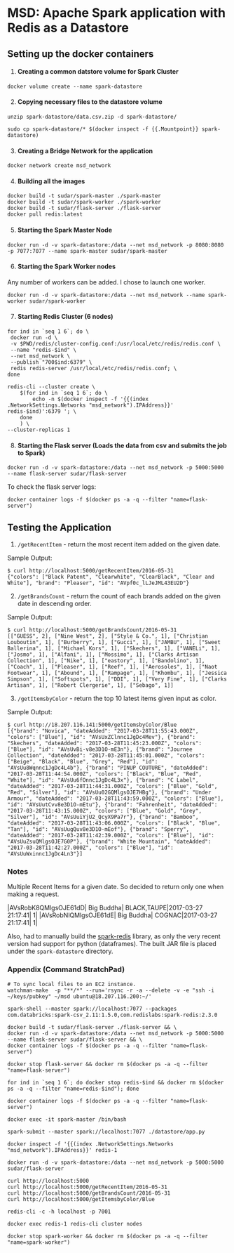 # MSD: Apache Spark application with Redis as a Datastore


## Setting up the docker containers

1. #### Creating a common datstore volume for Spark Cluster
`docker volume create --name spark-datastore`

2. #### Copying necessary files to the datastore volume

`unzip spark-datastore/data.csv.zip -d spark-datastore/`

`sudo cp spark-datastore/* $(docker inspect -f {{.Mountpoint}} spark-datastore)`

3. #### Creating a Bridge Network for the application
`docker network create msd_network`

4. #### Building all the images
```
docker build -t sudar/spark-master ./spark-master
docker build -t sudar/spark-worker ./spark-worker
docker build -t sudar/flask-server ./flask-server
docker pull redis:latest
```

5. #### Starting the Spark Master Node
`docker run -d -v spark-datastore:/data --net msd_network -p 8080:8080 -p 7077:7077 --name spark-master sudar/spark-master `

6. #### Starting the Spark Worker nodes

Any number of workers can be added. I chose to launch one worker.

`docker run -d -v spark-datastore:/data --net msd_network --name spark-worker sudar/spark-worker`

7. #### Starting Redis Cluster (6 nodes)
```
for ind in `seq 1 6`; do \
 docker run -d \
 -v $PWD/redis/cluster-config.conf:/usr/local/etc/redis/redis.conf \
 --name "redis-$ind" \
 --net msd_network \
 --publish "700$ind:6379" \
 redis redis-server /usr/local/etc/redis/redis.conf; \
done

redis-cli --cluster create \
    $(for ind in `seq 1 6`; do \
        echo -n $(docker inspect -f '{{(index .NetworkSettings.Networks "msd_network").IPAddress}}' redis-$ind)':6379 '; \
    done
    ) \
--cluster-replicas 1
```

8. #### Starting the Flask server (Loads the data from csv and submits the job to Spark)

`docker run -d -v spark-datastore:/data --net msd_network -p 5000:5000 --name flask-server sudar/flask-server`

To check the flask server logs:

`docker container logs -f $(docker ps -a -q --filter "name=flask-server")`


## Testing the Application

1. `/getRecentItem` - return the most recent item added on the given date.

Sample Output: 
```
$ curl http://localhost:5000/getRecentItem/2016-05-31
{"colors": ["Black Patent", "Clearwhite", "ClearBlack", "Clear and White"], "brand": "Pleaser", "id": "AVpf0c_lLJeJML43EU2D"}
```

2. `/getBrandsCount` - return the count of each brands added on the given date in descending order.

Sample Output: 
```
$ curl http://localhost:5000/getBrandsCount/2016-05-31
[["GUESS", 2], ["Nine West", 2], ["Style & Co.", 1], ["Christian Louboutin", 1], ["Burberry", 1], ["Gucci", 1], ["JAMBU", 1], ["Sweet Ballerina", 1], ["Michael Kors", 1], ["Skechers", 1], ["VANELi", 1], ["Josmo", 1], ["Alfani", 1], ["Mossimo", 1], ["Clarks Artisan Collection", 1], ["Nike", 1], ["eastory", 1], ["Bandolino", 1], ["Coach", 1], ["Pleaser", 1], ["Reef", 1], ["Aerosoles", 1], ["Naot Footwear", 1], ["Abound", 1], ["Rampage", 1], ["Khombu", 1], ["Jessica Simpson", 1], ["Softspots", 1], ["DDI", 1], ["Very Fine", 1], ["Clarks Artisan", 1], ["Robert Clergerie", 1], ["Sebago", 1]]

```

3. `/getItemsbyColor` - return the top 10 latest items given input as color.

Sample Output: 
```
$ curl http://18.207.116.141:5000/getItemsbyColor/Blue
[{"brand": "Novica", "dateAdded": "2017-03-28T11:55:43.000Z", "colors": ["Blue"], "id": "AVsUxZClnnc1JgDc4Mev"}, {"brand": "Skechers", "dateAdded": "2017-03-28T11:45:23.000Z", "colors": ["Blue"], "id": "AVsUvBi-v8e3D1O-mE3n"}, {"brand": "Journee Collection", "dateAdded": "2017-03-28T11:45:01.000Z", "colors": ["Beige", "Black", "Blue", "Grey", "Red"], "id": "AVsUu8Wqnnc1JgDc4L4b"}, {"brand": "PINUP COUTURE", "dateAdded": "2017-03-28T11:44:54.000Z", "colors": ["Black", "Blue", "Red", "White"], "id": "AVsUu6fOnnc1JgDc4L3x"}, {"brand": "C Label", "dateAdded": "2017-03-28T11:44:31.000Z", "colors": ["Blue", "Gold", "Red", "Silver"], "id": "AVsUu02GQMlgsOJE7HBg"}, {"brand": "Under Armour", "dateAdded": "2017-03-28T11:43:59.000Z", "colors": ["Blue"], "id": "AVsUutCvv8e3D1O-mEtu"}, {"brand": "Fahrenheit", "dateAdded": "2017-03-28T11:43:15.000Z", "colors": ["Blue", "Gold", "Grey", "Silver"], "id": "AVsUuiYjU2_QcyX9Pa7r"}, {"brand": "Bamboo", "dateAdded": "2017-03-28T11:43:06.000Z", "colors": ["Black", "Blue", "Tan"], "id": "AVsUugQuv8e3D1O-mEof"}, {"brand": "Sperry", "dateAdded": "2017-03-28T11:42:39.000Z", "colors": ["Blue"], "id": "AVsUuZsuQMlgsOJE7G0P"}, {"brand": "White Mountain", "dateAdded": "2017-03-28T11:42:27.000Z", "colors": ["Blue"], "id": "AVsUuWxinnc1JgDc4Ln3"}]

```


### Notes

Multiple Recent Items for a given date. So decided to return only one when making a request.

|AVsRobK8QMlgsOJE61dD|        Big Buddha|         BLACK,TAUPE|2017-03-27 21:17:41|   1|
|AVsRobNlQMlgsOJE61dE|        Big Buddha|              COGNAC|2017-03-27 21:17:41|   1|


Also, had to manually build the [spark-redis](https://github.com/RedisLabs/spark-redis) library, as only the very recent version had support for python (dataframes). The built JAR file is placed under the `spark-datastore` directory.

### Appendix (Command StratchPad)

```
# To sync local files to an EC2 instance.
watchman-make  -p "**/*" --run='rsync -r -a --delete -v -e "ssh -i ~/keys/pubkey" ~/msd ubuntu@18.207.116.200:~/'

spark-shell --master spark://localhost:7077 --packages com.databricks:spark-csv_2.11:1.5.0,com.redislabs:spark-redis:2.3.0

docker build -t sudar/flask-server ./flask-server && \
docker run -d -v spark-datastore:/data --net msd_network -p 5000:5000 --name flask-server sudar/flask-server && \
docker container logs -f $(docker ps -a -q --filter "name=flask-server")

docker stop flask-server && docker rm $(docker ps -a -q --filter "name=flask-server")

for ind in `seq 1 6`; do docker stop redis-$ind && docker rm $(docker ps -a -q --filter "name=redis-$ind"); done

docker container logs -f $(docker ps -a -q --filter "name=flask-server")

docker exec -it spark-master /bin/bash

spark-submit --master spark://localhost:7077 ./datastore/app.py

docker inspect -f '{{(index .NetworkSettings.Networks "msd_network").IPAddress}}' redis-1

docker run -d -v spark-datastore:/data --net msd_network -p 5000:5000 sudar/flask-server

curl http://localhost:5000
curl http://localhost:5000/getRecentItem/2016-05-31
curl http://localhost:5000/getBrandsCount/2016-05-31
curl http://localhost:5000/getItemsbyColor/Blue

redis-cli -c -h localhost -p 7001

docker exec redis-1 redis-cli cluster nodes

docker stop spark-worker && docker rm $(docker ps -a -q --filter "name=spark-worker")
```